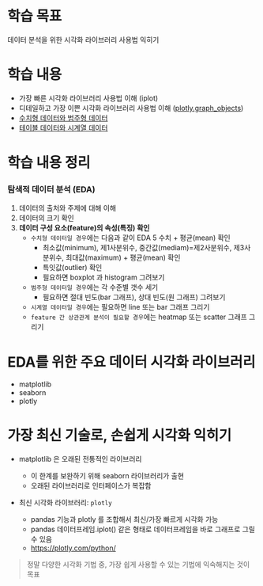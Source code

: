 # 학습 목표
데이터 분석을 위한 시각화 라이브러리 사용법 익히기

# 학습 내용
- 가장 빠른 시각화 라이브러리 사용법 이해 (iplot)
- 디테일하고 가장 이쁜 시각화 라이브러리 사용법 이해 ([plotly.graph_objects](https://github.com/kimayeon-hub/Python_for_AI/blob/master/Data%20Analysis/Using%20the%20Visualization%20Library/plotly.graph_objects.ipynb))
- [수치형 데이터와 범주형 데이터](https://github.com/kimayeon-hub/Python_for_AI/blob/master/Data%20Analysis/Using%20the%20Visualization%20Library/numerical%20type%20data%20and%20categorical%20data.ipynb)
- [테이블 데이터와 시계열 데이터](https://github.com/kimayeon-hub/Python_for_AI/blob/master/Data%20Analysis/Using%20the%20Visualization%20Library/Table%20data%20and%20time%20series%20data.ipynb)

# 학습 내용 정리
### 탐색적 데이터 분석 (EDA)
1. 데이터의 출처와 주제에 대해 이해 <br>
2. 데이터의 크기 확인 <br>
3. <b>데이터 구성 요소(feature)의 속성(특징) 확인</b>
    - `수치형 데이터일 경우`에는 다음과 같이 EDA 5 수치 + 평균(mean) 확인
      - 최소값(minimum), 제1사분위수, 중간값(mediam)=제2사분위수, 제3사분위수, 최대값(maximum) + 평균(mean) 확인
      - 특잇값(outlier) 확인
      - 필요하면 boxplot 과 histogram 그려보기
    - `범주형 데이터일 경우`에는 각 수준별 갯수 세기
      - 필요하면 절대 빈도(bar 그래프), 상대 빈도(원 그래프) 그려보기
    - `시계열 데이터일 경우`에는 필요하면 line 또는 bar 그래프 그리기
    - `feature 간 상관관계 분석이 필요할 경우`에는 heatmap 또는 scatter 그래프 그리기

# EDA를 위한 주요 데이터 시각화 라이브러리
- matplotlib
- seaborn
- plotly

# 가장 최신 기술로, 손쉽게 시각화 익히기
- matplotlib 은 오래된 전통적인 라이브러리
  - 이 한계를 보완하기 위해 seaborn 라이브러리가 출현
  - 오래된 라이브러리로 인터페이스가 복잡함

- 최신 시각화 라이브러리: `plotly`
  - pandas 기능과 plotly 를 조합해서 최신/가장 빠르게 시각화 가능
  - pandas 데이터프레임.iplot() 같은 형태로 데이터프레임을 바로 그래프로 그릴 수 있음
  - https://plotly.com/python/

> 정말 다양한 시각화 기법 중, 가장 쉽게 사용할 수 있는 기법에 익숙해지는 것이 목표
  
  

